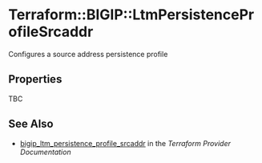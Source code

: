 # Terraform::BIGIP::LtmPersistenceProfileSrcaddr

Configures a source address persistence profile

## Properties

TBC

## See Also

* [bigip_ltm_persistence_profile_srcaddr](https://www.terraform.io/docs/providers/bigip/r/ltm_persistence_profile_srcaddr.html) in the _Terraform Provider Documentation_